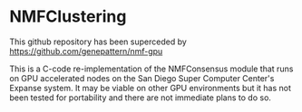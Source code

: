 # NMFClustering

This github repository has been superceded by https://github.com/genepattern/nmf-gpu

This is a C-code re-implementation of the NMFConsensus module that runs on GPU accelerated nodes on the San Diego Super Computer Center's Expanse system.  It may be viable on other GPU environments but it has not been tested for portability and there are not immediate plans to do so.



